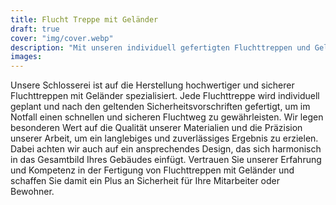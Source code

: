 ```yaml
---
title: Flucht Treppe mit Geländer
draft: true
cover: "img/cover.webp"
description: "Mit unseren individuell gefertigten Fluchttreppen und Geländern aus hochwertigen Materialien sorgen wir für höchste Sicherheit und ästhetische Eleganz in jedem Gebäude."
images:
---
```


Unsere Schlosserei ist auf die Herstellung hochwertiger und sicherer Fluchttreppen mit Geländer spezialisiert. Jede Fluchttreppe wird individuell geplant und nach den geltenden Sicherheitsvorschriften gefertigt, um im Notfall einen schnellen und sicheren Fluchtweg zu gewährleisten. Wir legen besonderen Wert auf die Qualität unserer Materialien und die Präzision unserer Arbeit, um ein langlebiges und zuverlässiges Ergebnis zu erzielen. Dabei achten wir auch auf ein ansprechendes Design, das sich harmonisch in das Gesamtbild Ihres Gebäudes einfügt. Vertrauen Sie unserer Erfahrung und Kompetenz in der Fertigung von Fluchttreppen mit Geländer und schaffen Sie damit ein Plus an Sicherheit für Ihre Mitarbeiter oder Bewohner.
